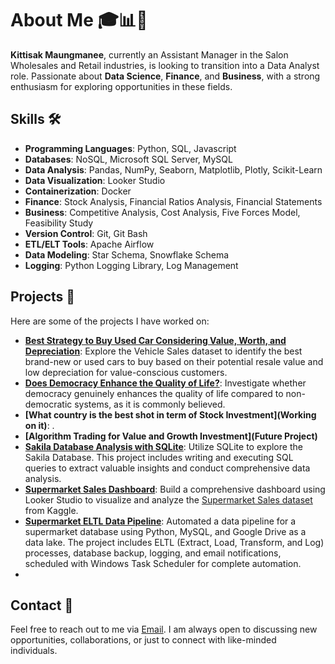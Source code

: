 # About Me 🎓📊💼

**Kittisak Maungmanee**, currently an Assistant Manager in the Salon Wholesales and Retail industries, is looking to transition into a Data Analyst role. Passionate about **Data Science**, **Finance**, and **Business**, with a strong enthusiasm for exploring opportunities in these fields.

## Skills 🛠️

- **Programming Languages**: Python, SQL, Javascript
- **Databases**: NoSQL, Microsoft SQL Server, MySQL
- **Data Analysis**: Pandas, NumPy, Seaborn, Matplotlib, Plotly, Scikit-Learn
- **Data Visualization**: Looker Studio
- **Containerization**: Docker
- **Finance**: Stock Analysis, Financial Ratios Analysis, Financial Statements
- **Business**: Competitive Analysis, Cost Analysis, Five Forces Model, Feasibility Study
- **Version Control**: Git, Git Bash
- **ETL/ELT Tools**: Apache Airflow
- **Data Modeling**: Star Schema, Snowflake Schema
- **Logging**: Python Logging Library, Log Management
## Projects 🚀

Here are some of the projects I have worked on:

- **[Best Strategy to Buy Used Car Considering Value, Worth, and Depreciation](https://github.com/Kittisak-M/Best-Strategy-to-Buy-Used-Car-Considering-Value-Worth-and-Deprecation)**: Explore the Vehicle Sales dataset to identify the best brand-new or used cars to buy based on their potential resale value and low depreciation for value-conscious customers.
- **[Does Democracy Enhance the Quality of Life?](https://github.com/Kittisak-M/Does-democracy-enhance-the-quality-of-life--)**: Investigate whether democracy genuinely enhances the quality of life compared to non-democratic systems, as it is commonly believed.
- **[What country is the best shot in term of Stock Investment](Working on it)**: .
- **[Algorithm Trading for Value and Growth Investment](Future Project)**
- **[Sakila Database Analysis with SQLite](https://github.com/Kittisak-M/Sakila-Database-Analysis-with-SQLite)**: Utilize SQLite to explore the Sakila Database. This project includes writing and executing SQL queries to extract valuable insights and conduct comprehensive data analysis.
- **[Supermarket Sales Dashboard](https://lookerstudio.google.com/s/lgnDUznW0qM)**: Build a comprehensive dashboard using Looker Studio to visualize and analyze the [Supermarket Sales dataset](https://www.kaggle.com/datasets/aungpyaeap/supermarket-sales) from Kaggle.
- **[Supermarket ELTL Data Pipeline](https://github.com/Kittisak-M/Supermarket_ELTL)**: Automated a data pipeline for a supermarket database using Python, MySQL, and Google Drive as a data lake. The project includes ELTL (Extract, Load, Transform, and Log) processes, database backup, logging, and email notifications, scheduled with Windows Task Scheduler for complete automation.
- 
## Contact 📧

Feel free to reach out to me via [Email](mailto:kittisak.maungmanee@gmail.com). I am always open to discussing new opportunities, collaborations, or just to connect with like-minded individuals.





